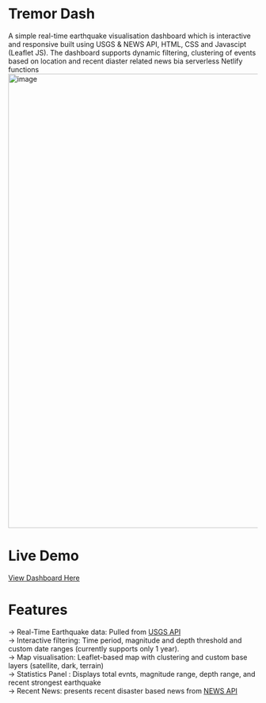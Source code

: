 # Tremor Dash
A simple real-time earthquake visualisation dashboard which is interactive and responsive built using USGS & NEWS API, HTML, CSS and Javascipt (Leaflet JS). The dashboard supports dynamic filtering, clustering of events based on location and recent diaster related news bia serverless Netlify functions
<img width="1895" height="916" alt="image" src="https://github.com/user-attachments/assets/2e5477c1-84bb-4efc-839e-961fcb043d04" />

# Live Demo
<a href="https://tremordash.netlify.app/">View Dashboard Here</a>

# Features
-> Real-Time Earthquake data: Pulled from <a href="https://earthquake.usgs.gov/fdsnws/event/1/">USGS API</a><br>
-> Interactive filtering: Time period, magnitude and depth threshold and custom date ranges (currently supports only 1 year).<br>
-> Map visualisation: Leaflet-based map with clustering and custom base layers (satellite, dark, terrain)<br>
-> Statistics Panel : Displays total evnts, magnitude range, depth range, and recent strongest earthquake<br>
-> Recent News: presents recent disaster based news from <a href="https://newsapi.org/">NEWS API</a><br>
